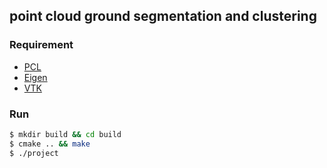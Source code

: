 ## point cloud ground segmentation and clustering

### Requirement
* [PCL](https://github.com/PointCloudLibrary/pcl)
* [Eigen](http://eigen.tuxfamily.org/index.php?title=Main_Page)
* [VTK](https://vtk.org/)

### Run
```bash
$ mkdir build && cd build
$ cmake .. && make 
$ ./project
```